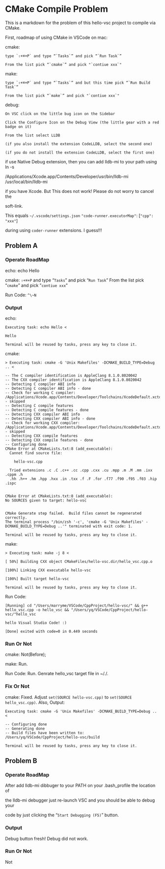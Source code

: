 # CMake Compile Problem
This is a markdown for the problem of this hello-vsc project to compile via CMake.

First, roadmap of using CMake in VSCode on mac:

cmake:

    type `⇧+⌘+P` and type “`Tasks`” and pick “`Run Task`”

    From the list pick “`cmake`” and pick "`contiue xxx`"

make:

    type `⇧+⌘+P` and type “`Tasks`” and but this time pick “`Run Build Task`”

    From the list pick “`make`” and pick "`contiue xxx`"

debug:
    
    On VSC click on the little bug icon on the Sidebar

    Click the Configure Icon on the Debug View (the little gear with a red badge on it)

    From the list select LLDB

    (if you also install the extension CodeLLDB, select the second one)

    (if you do not install the extension CodeLLDB, select the first one)

if use Native Debug extension, then you can add lldb-mi to your path using ln -s 

/Applications/Xcode.app/Contents/Developer/usr/bin/lldb-mi /usr/local/bin/lldb-mi

if you have Xcode. But This does not work! Please do not worry to cancel the 

soft-link.


This equals `~/.vscode/settings.json` `"code-runner.executorMap"`: [`"cpp": "xxx"`] 

during using `coder-runner` extensions. I guess!!!

## Problem A

### Operate RoadMap
echo: echo Hello

cmake:
`⇧+⌘+P` and type “`Tasks`” and pick “`Run Task`”
From the list pick “`cmake`” and pick "`contiue xxx`"

Run Code: `^\~N`

### Output

echo:

    Executing task: echo Hello <

    Hello

    Terminal will be reused by tasks, press any key to close it.

cmake:

    > Executing task: cmake -G 'Unix Makefiles' -DCMAKE_BUILD_TYPE=Debug .. <

    -- The C compiler identification is AppleClang 8.1.0.8020042
    -- The CXX compiler identification is AppleClang 8.1.0.8020042
    -- Detecting C compiler ABI info
    -- Detecting C compiler ABI info - done
    -- Check for working C compiler: /Applications/Xcode.app/Contents/Developer/Toolchains/XcodeDefault.xctoolchain/usr/bin/cc - skipped
    -- Detecting C compile features
    -- Detecting C compile features - done
    -- Detecting CXX compiler ABI info
    -- Detecting CXX compiler ABI info - done
    -- Check for working CXX compiler: /Applications/Xcode.app/Contents/Developer/Toolchains/XcodeDefault.xctoolchain/usr/bin/c++ - skipped
    -- Detecting CXX compile features
    -- Detecting CXX compile features - done
    -- Configuring done
    CMake Error at CMakeLists.txt:8 (add_executable):
      Cannot find source file:

        hello-vsc.cpp

      Tried extensions .c .C .c++ .cc .cpp .cxx .cu .mpp .m .M .mm .ixx .cppm .h
      .hh .h++ .hm .hpp .hxx .in .txx .f .F .for .f77 .f90 .f95 .f03 .hip .ispc


    CMake Error at CMakeLists.txt:8 (add_executable):
    No SOURCES given to target: hello-vsc


    CMake Generate step failed.  Build files cannot be regenerated correctly.
    The terminal process "/bin/zsh '-c', 'cmake -G 'Unix Makefiles' -DCMAKE_BUILD_TYPE=Debug ..'" terminated with exit code: 1.

    Terminal will be reused by tasks, press any key to close it.

make:
    
    > Executing task: make -j 8 <

    [ 50%] Building CXX object CMakeFiles/hello-vsc.dir/hello_vsc.cpp.o

    [100%] Linking CXX executable hello-vsc
    
    [100%] Built target hello-vsc

    Terminal will be reused by tasks, press any key to close it.

Run Code:

    [Running] cd "/Users/marryme/VSCode/CppProject/hello-vsc/" && g++ hello_vsc.cpp -o hello_vsc && "/Users/yq/VSCode/CppProject/hello-vsc/"hello_vsc
    
    hello Visual Studio Code! :)

    [Done] exited with code=0 in 0.449 seconds

### Run Or Not

cmake: Not(Before);

make: Run.

Run Code: Run. Genrate hello_vsc target file in ~/./.

### Fix Or Not

cmake:
Fixed. 
Adjust `set(SOURCE hello-vsc.cpp)` to `set(SOURCE hello_vsc.cpp)`.
Also, 
Output:

    Executing task: cmake -G 'Unix Makefiles' -DCMAKE_BUILD_TYPE=Debug .. <

    -- Configuring done
    -- Generating done
    -- Build files have been written to: /Users/yq/VSCode/CppProject/hello-vsc/build

    Terminal will be reused by tasks, press any key to close it.
## Problem B

### Operate RoadMap
After add lldb-mi dibbuger to your PATH on your .bash_profile the location of 

the lldb-mi debugger just re-launch VSC and you should be able to debug your 

code by just clicking the “`Start Debugging (F5)`” button.
### Output
Debug button fresh! Debug did not work.
### Run Or Not
Not